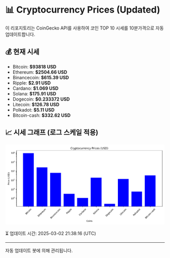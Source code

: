 
# 📊 Cryptocurrency Prices (Updated)

이 리포지토리는 CoinGecko API를 사용하여 코인 TOP 10 시세를 10분가격으로 자동 업데이트합니다.

## 💰 현재 시세
- Bitcoin: **$93818 USD**
- Ethereum: **$2504.66 USD**
- Binancecoin: **$615.39 USD**
- Ripple: **$2.91 USD**
- Cardano: **$1.069 USD**
- Solana: **$175.91 USD**
- Dogecoin: **$0.233372 USD**
- Litecoin: **$126.78 USD**
- Polkadot: **$5.11 USD**
- Bitcoin-cash: **$332.62 USD**

## 📈 시세 그래프 (로그 스케일 적용)
![Crypto Prices](crypto_prices.png)

⏳ 업데이트 시간: 2025-03-02 21:38:16 (UTC)

---
자동 업데이트 봇에 의해 관리됩니다.
